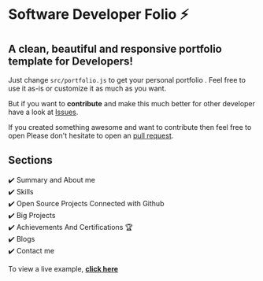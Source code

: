 # Software Developer Folio ⚡️ 

## A clean, beautiful and responsive portfolio template for Developers!

Just change `src/portfolio.js` to get your personal portfolio . Feel free to use it as-is or customize it as much as you want.

But if you want to **contribute** and make this much better for other developer have a look at [Issues](https://github.com/Jatin-8898/developerFolio/issues).


If you created something awesome and want to contribute then feel free to open Please don't hesitate to open an [pull request](https://github.com/Jatin-8898/developerFolio/pulls).


## Sections 
✔️ Summary and About me\
✔️ Skills \
✔️ Open Source Projects Connected with Github\
✔️ Big Projects\
✔️ Achievements And Certifications 🏆\
✔️ Blogs\
✔️ Contact me

To view a live example, **[click here](https://jatin-8898.github.io/)**

